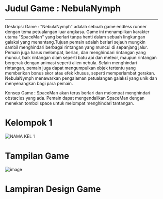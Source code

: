 # Judul Game : NebulaNymph
___________________________________________________________________________________________________________________________________________________________________________________________
Deskripsi Game : “NebulaNymph” adalah sebuah game endless runner dengan tema petualangan luar angkasa. Game ini menampilkan karakter utama "SpaceMan" yang berlari tanpa henti dalam sebuah 
lingkungan galaksi yang menantang.Tujuan pemain adalah berlari sejauh mungkin sambil menghindari berbagai rintangan yang muncul di sepanjang jalur. Pemain juga harus melompat, berlari, 
dan menghindari rintangan yang muncul, baik rintangan diam seperti batu api dan meteor, maupun rintangan bergerak dengan animasi seperti alien nebula. Selain menghindari rintangan, pemain 
juga dapat mengumpulkan objek tertentu yang memberikan bonus skor atau efek khusus, seperti memperlambat gerakan. NebulaNymph menawarkan pengalaman petualangan galaksi yang unik dan
menyenangkan bagi para pemain.

Konsep Game : SpaceMan akan  terus berlari dan melompat menghindari obstacles yang ada. Pemain dapat mengendalikan SpaceMan dengan menekan tombol space untuk melompat menghindari tantangan.
# Kelompok 1
![NAMA KEL 1](https://github.com/caseyzonifer/Tugas-Besar-PBO-RB-Kelompok-1/assets/145270046/a582a0d5-ac11-4c3b-9dd9-617b0848e772)
# Tampilan Game
![image](https://github.com/caseyzonifer/Tugas-Besar-PBO-RB-Kelompok-1/assets/145270046/eea41bc2-252a-486d-8a8a-ede8d1bbf8e2)
# Lampiran Design Game 







